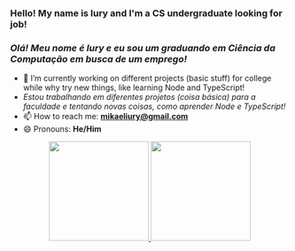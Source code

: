 ### Hello! My name is Iury and I'm a CS undergraduate looking for job!
### *Olá! Meu nome é Iury e eu sou um graduando em Ciência da Computação em busca de um emprego!*

- 🔭 I’m currently working on different projects (basic stuff) for college while why try new things, like learning Node and TypeScript!
-    *Estou trabalhando em diferentes projetos (coisa básica) para a faculdade e tentando novas coisas, como aprender Node e TypeScript!*
- 📫 How to reach me: **mikaeliury@gmail.com**
- 😄 Pronouns: **He/Him**

<div align="center">
  <a href="https://github.com/lugiakb">
  <img height="180em" src="https://github-readme-stats.vercel.app/api?username=lugiakb&show_icons=true&theme=algolia&include_all_commits=true&count_private=true"/>
  <img height="180em" src="https://github-readme-stats.vercel.app/api/top-langs/?username=lugiakb&layout=compact&langs_count=7&theme=algolia&count-private=true"/>
</div>
